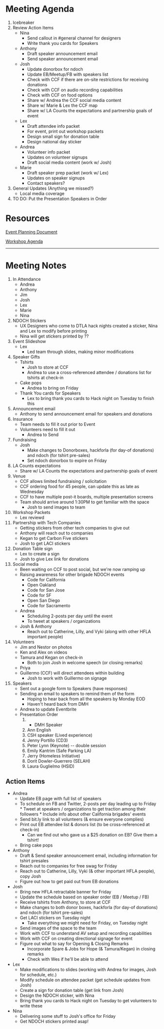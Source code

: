 # Meeting Agenda
1. Icebreaker
1. Review Action Items
	* Nina
		* Send callout in #general channel for designers
		* Write thank you cards for Speakers
	* Anthony
		* Draft speaker announcement email
		* Send speaker announcement email
	* Josh
		* Update donorbox for ndoch
		* Update EB/Meetup/FB with speakers list
		* Check with CCF if there are on-site restrictions for receiving donations
		* Check with CCF on audio recording capabilities
		* Check with CCF on food options
		* Share w/ Andrea the CCF social media content
		* Share w/ Marie & Lex the CCF map
		* Share w/ LA Counts the expectations and partnership goals of event
	* Lex
		* Draft attendee info packet
		* For event, print out workshop packets
		* Design small sign for donation table
		* Design national day sticker
	* Andrea
		* Volunteer info packet
		* Updates on volunteer signups
		* Draft social media content (work w/ Josh)
	* Marie
		* Draft speaker prep packet (work w/ Lex)
		* Updates on speaker signups
		* Contact speakers?
1. General Updates (Anything we missed?)
	* Local media coverage
1. TO DO: Put the Presentation Speakers in Order

# Resources
[Event Planning Document](https://docs.google.com/document/d/1-VFS6JzLtSH5MCPX5PGGjH8Swg9GqKD2VvgFhzNTWNk/edit?ts=5b57609d)

[Workshop Agenda](https://drive.google.com/open?id=1-kDVWvUh01_EvlWkPD-LFB8FpJpTznnAHumP58vVSNI)

-----
# Meeting Notes

1. In Attendance
	* Andrea
	* Anthony
	* Jim
	* Josh
	* Lex
	* Marie
	* Nina
1. NDOCH Stickers
 	* UX Designers who come to DTLA hack nights created a sticker, Nina and Lex to modify before printing
	* Nina will get stickers printed by ??
1. Event Slideshow
	* Lex
		* Led team through slides, making minor modifications
1. Speaker Gifts
	* Tshirts
		* Josh to store at CCF
		* Andrea to use a cross-referenced attendee / donations list for tshirts at check-in
	* Cake pops
		* Andrea to bring on Friday
	* Thank You cards for Speakers
		* Lex to bring thank you cards to Hack night on Tuesday to finish this
1. Announcement email
	* Anthony to send announcement email for speakers and donations
1. Insurance
	* Team needs to fill it out prior to Event
	* Volunteers need to fill it out
		* Andrea to Send
1. Fundraising
	* Josh
		* Make changes to Donorboxes, hackforla (for day-of donations) and ndoch (for tshirt pre-sales)
		* Set ndoch donorbox to expire on Friday
1. LA Counts expectations
	* Share w/ LA Counts the expectations and partnership goals of event
1. Venue
	* CCF allows limited fundraising / solicitation
	* CCF ordering food for 45 people, can update this as late as Wednesday
	* CCF to have multiple post-it boards, multiple presentation screens
	* Team should arrive around 1:30PM to get familiar with the space
		* Josh to send images to team
1. Workshop Packets
	* Lex reviewd
1. Partnership with Tech Companies
	* Getting stickers from other tech companies to give out
	* Anthony will reach out to companies
	* Kegan to get Carbon Five stickers
	* Josh to get LACI stickers
1. Donation Table sign
	* Lex to create a sign
	* Josh to give Lex link for donations
1. Social media
	* Been waiting on CCF to post social, but we're now ramping up
	* Raising awareness for other brigade NDOCH events
		* Code for California
		* Open Oakland
		* Code for San Jose
		* Code for SF
		* Open San Diego
		* Code for Sacramento
	* Andrea
		* Scheduling 2-posts per day until the event
		* To tweet at speakers / organizations
	* Josh & Anthony
		* Reach out to Catherine, Lilly, and Vyki (along with other HFLA important people)
1. Volunteers
	* Jim and Nestor on photos
	* Ken and Alex on videos
	* Tamura and Kegan on check-in
		* Both to join Josh in welcome speech (or closing remarks)
	* Priya
	* Guillermo (CCF) will direct attendees within building
		* Josh to work with Guillermo on signage
1. Speakers
	* Sent out a google form to Speakers (have responses)
	* Sending an email to speakers to remind them of the form
		* Hoping to hear back from all the speakers by Monday EOD
		* Haven't heard back from DMH
	* Andrea to update Eventbrite
	* Presentation Order
		1. * DMH Speaker
		1. Ann English
		1. CSH speaker (Lived experience)
		1. Jenny Portillo (CD3)
		1. Peter Lynn (Keynote) -- double session
		1. Emily Kantrim (Safe Parking LA)
		1. Jerry (Homeless Initiative)
		1. Dorit Dowler-Guerrero (SELAH)
		1. Laura Guglielmo (HSID)

## Action Items
* Andrea
	* Update EB page with full list of speakers
	* To schedule on FB and Twitter, 2-posts per day leading up to Friday
			* Tweet at speakers / organizations to get traction among their followers
			* Include info about other California brigades' events
	* Send bit.ly link to all volunteers (& ensure everyone complies)
	* Print out EB attendee list & donors list (to be cross-referenced at check-in)
		* Can we find out who gave us a $25 donation on EB? Give them a tshirt!
	* Bring cake pops
* Anthony
	* Draft & Send speaker announcement email, including information for tshirt presales
	* Reach out to companies for free swag for Friday
	* Reach out to Catherine, Lilly, Vyki (& other important HFLA people), copy Josh
	* Figure out how to get paid out from EB donations
* Josh
	* Bring new HFLA retractable banner for Friday
	* Update the schedule based on speaker order (EB / Meetup / FB)
	* Receive tshirts from Anthony, to store at CCF
	* Make changes to both donor boxes, hackforla (for day-of donations) and ndoch (for tshirt pre-sales)
	* Get LACI stickers on Tuesday night
		* Take everything we might need for Friday, on Tuesday night
	* Send images of the space to the team
	* Work with CCF to understand AV setup and recording capabilities
	* Work with CCF on creating directional signage for event
	* Figure out what to say for Opening & Closing Remarks
		* Incorporate Spare & Jobs for Hope (& Tamura/Kegan) in closing remarks
		* Check with Wes if he'll be able to attend
* Lex
	* Make modifications to slides (working with Andrea for images, Josh for schedule, etc.)
	* Modify schedule on attendee packet (get schedule updates from Josh)
	* Create a sign for donation table (get link from Josh)
	* Design the NDOCH sticker, with Nina
	* Bring thank you cards to Hack night on Tuesday to get volunteers to write these
* Nina
	* Delivering some stuff to Josh's office for Friday
	* Get NDOCH stickers printed asap!
